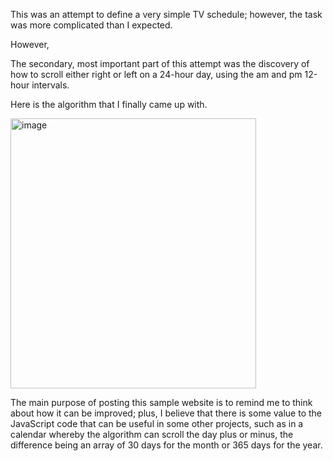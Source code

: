 This was an attempt to define a very simple TV schedule; however, the task was more complicated than I expected.

However,

The secondary, most important part of this attempt was the discovery of how to scroll either right or left on a 24-hour day, using the am and pm 12-hour intervals.

Here is the algorithm that I finally came up with.


<img width="393" height="432" alt="image" src="https://github.com/user-attachments/assets/6ef0a747-4c26-421f-8d2e-eb9edd8b3f53" />

The main purpose of posting this sample website is to remind me to think about how it can be improved; plus, I believe that there is some value to the JavaScript code that can be useful in some other projects, such as in a calendar whereby the algorithm can scroll the day plus or minus, the difference being an array of 30 days for the month or 365 days for the year.
